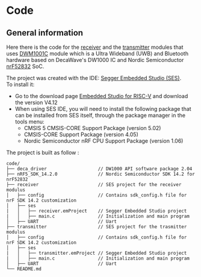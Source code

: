 # Code

## General information
Here there is the code for the [receiver](receiver/) and the [transmitter](transmitter/) modules that uses [DWM1001C](https://www.qorvo.com/products/p/DWM1001C) module which is a
Ultra Wideband (UWB) and Bluetooth hardware based on DecaWave's DW1000 IC and Nordic Semiconductor [nrF52832](https://www.nordicsemi.com/Products/nRF52832) SoC.

The project was created with the IDE: [Segger Embedded Studio (SES)](https://www.segger.com/products/development-tools/embedded-studio/).\
To install it:
- Go to the download page [Embedded Studio for RISC-V](https://www.segger.com/downloads/embedded-studio/#ESforRISCV) and download the version V4.12
- When using SES IDE, you will need to install the following package that can be installed from SES itself, through the package manager in the tools menu:
  -  CMSIS 5 CMSIS-CORE Support Package (version 5.02)
  -  CMSIS-CORE Support Package (version 4.05)
  -  Nordic Semiconductor nRF CPU Support Package (version 1.06)
 
The project is built as follow : 
```
code/
├── deca_driver                   // DW1000 API software package 2.04
├── nRF5_SDK_14.2.0               // Nordic Semiconductor SDK 14.2 for nrF52832
├── receiver                      // SES project for the receiver modulus
│   ├── config                    // Contains sdk_config.h file for nrF SDK 14.2 customization
│   ├── ses                       
|   │   ├── receiver.emProject    // Segger Embedded Studio project
|   │   ├── main.c                // Initialization and main program
│   ├── UART                      // Uart 
├── transmitter                   // SES project for the trasmitter modulus
│   ├── config                    // Contains sdk_config.h file for nrF SDK 14.2 customization
│   ├── ses                       
|   │   ├── transmitter.emProject // Segger Embedded Studio project
|   │   ├── main.c                // Initialization and main program
│   ├── UART                      // Uart 
└── README.md
```

